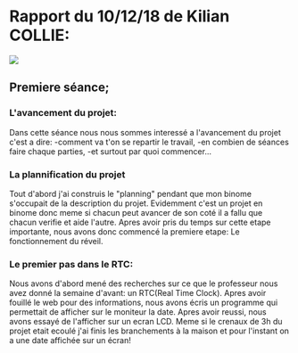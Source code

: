 <h1>
  Rapport du  10/12/18 de Kilian COLLIE:
 </h1>
 
<img src="https://upload.wikimedia.org/wikipedia/commons/thumb/8/87/Arduino_Logo.svg/220px-Arduino_Logo.svg.png" />


<h2>
Premiere séance;
</h2>
<p>
  
<h3>L'avancement du projet:</h3>  
Dans cette séance nous nous sommes interessé a l'avancement du projet c'est a dire:
-comment va t'on se repartir le travail,
-en combien de séances faire chaque parties, 
-et surtout par quoi commencer...
<h3>La plannification du projet</h3>  
Tout d'abord j'ai construis le "planning" pendant que mon binome s'occupait de la description du projet.
Evidemment c'est un projet en binome donc meme si chacun peut avancer de son coté il a fallu que chacun verifie et aide l'autre.
Apres avoir pris du temps sur cette etape importante, nous avons donc  commencé la premiere etape: Le fonctionnement du réveil.
<h3>Le premier pas dans le RTC:</h3>  
Nous avons d'abord mené des recherches sur ce que le professeur nous avez donné la semaine d'avant: un RTC(Real Time Clock).
Apres avoir fouillé le web pour des informations, nous avons écris un programme qui permettait de afficher sur le moniteur la date.
Apres avoir reussi, nous avons essayé de l'afficher sur un ecran LCD. Meme si le crenaux de 3h du projet etait ecoulé j'ai finis les branchements à la maison et pour l'instant on a une date affichée sur un écran!


  
  
  
</p>









